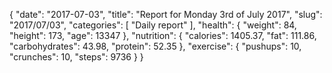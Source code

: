 {
    "date": "2017-07-03",
    "title": "Report for Monday 3rd of July 2017",
    "slug": "2017\/07\/03",
    "categories": [
        "Daily report"
    ],
    "health": {
        "weight": 84,
        "height": 173,
        "age": 13347
    },
    "nutrition": {
        "calories": 1405.37,
        "fat": 111.86,
        "carbohydrates": 43.98,
        "protein": 52.35
    },
    "exercise": {
        "pushups": 10,
        "crunches": 10,
        "steps": 9736
    }
}